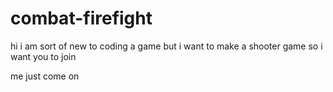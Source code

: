 # combat-firefight
hi i am sort of new to coding a game but i want to make a shooter game so i want you to join

me just come on
